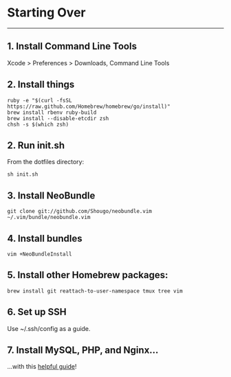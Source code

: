 # Starting Over

----

## 1. Install Command Line Tools

Xcode > Preferences > Downloads, Command Line Tools

## 2. Install things

    ruby -e "$(curl -fsSL https://raw.github.com/Homebrew/homebrew/go/install)"
    brew install rbenv ruby-build
    brew install --disable-etcdir zsh
    chsh -s $(which zsh)


## 2. Run init.sh

From the dotfiles directory:

    sh init.sh

## 3. Install NeoBundle

    git clone git://github.com/Shougo/neobundle.vim ~/.vim/bundle/neobundle.vim

## 4. Install bundles

    vim +NeoBundleInstall

## 5. Install other Homebrew packages:

    brew install git reattach-to-user-namespace tmux tree vim

## 6. Set up SSH

Use ~/.ssh/config as a guide.

## 7. Install MySQL, PHP, and Nginx...

...with this [helpful guide](http://xig.me/osx-php-mysql-nginx.html)!

